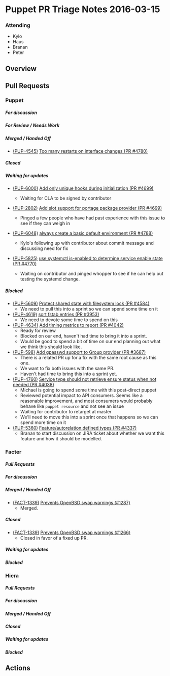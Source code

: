 # Puppet PR Triage Notes 2016-03-15

### Attending
- Kylo
- Haus
- Branan
- Peter

## Overview

## Pull Requests

### Puppet

##### For discussion

##### For Review / Needs Work

##### Merged / Handed Off

* [(PUP-4545)](https://tickets.puppetlabs.com/browse/PUP-4545) [Too many restarts on interface changes (PR #4780)](https://github.com/puppetlabs/puppet/pull/4780)

##### Closed

##### Waiting for updates

* [(PUP-6000)](https://tickets.puppetlabs.com/browse/PUP-6000) [Add only unique hooks during initialization (PR #4699)](https://github.com/puppetlabs/puppet/pull/4752)
  - Waiting for CLA to be signed by contributor

* [(PUP-2802)](https://tickets.puppetlabs.com/browse/PUP-2802) [Add slot support for portage package provider (PR #4699)](https://github.com/puppetlabs/puppet/pull/4699)
  - Pinged a few people who have had past experience with this issue to see if they can weigh in

* [(PUP-6048)](https://tickets.puppetlabs.com/browse/PUP-6048) [always create a basic default environment (PR #4788)](https://github.com/puppetlabs/puppet/pull/4788)
  - Kylo's following up with contributor about commit message and discussing need for fix

* [(PUP-5825)](https://tickets.puppetlabs.com/browse/PUP-5825) [use systemctl is-enabled to determine service enable state (PR #4770)](https://github.com/puppetlabs/puppet/pull/4770)
  - Waiting on contributor and pinged whopper to see if he can help out testing the systemd change.

##### Blocked

* [(PUP-5609)](https://tickets.puppetlabs.com/browse/PUP-5609) [Protect shared state with filesystem lock (PR #4584)](https://github.com/puppetlabs/puppet/pull/4584)
  - We need to pull this into a sprint so we can spend some time on it
* [(PUP-4619)](https://tickets.puppetlabs.com/browse/PUP-4619) [sort fstab entries (PR #3953)](https://github.com/puppetlabs/puppet/pull/3953)
  - We need to devote some time to spend on this
* [(PUP-4634)](https://tickets.puppetlabs.com/browse/PUP-4634) [Add timing metrics to report (PR #4042)](https://github.com/puppetlabs/puppet/pull/4042)
  - Ready for review
  - Blocked on our end, haven't had time to bring it into a sprint.
  - Would be good to spend a bit of time on our end planning out what we think this should look like.
* [(PUP-598)](https://tickets.puppetlabs.com/browse/PUP-598) [Add gpasswd support to Group provider (PR #3687)](https://github.com/puppetlabs/puppet/pull/3687)
  - There is a related PR up for a fix with the same root cause as this one.
  - We want to fix both issues with the same PR.
  - Haven't had time to bring this into a sprint yet.
* [(PUP-4760)](https://tickets.puppetlabs.com/browse/PUP-4760) [Service type should not retrieve ensure status when not needed (PR #4038)](https://github.com/puppetlabs/puppet/pull/4038)
  - Michael is going to spend some time with this post-direct puppet
  - Reviewed potential impact to API consumers. Seems like a reasonable improvement, and most consumers would probably behave like `puppet resource` and not see an issue
  - Waiting for contributor to retarget at master
  - We'll need to move this into a sprint once that happens so we can spend more time on it
* [(PUP-5360)](https://tickets.puppetlabs.com/browse/PUP-5360) [Feature/autorelation defined types (PR #4337)](https://github.com/puppetlabs/puppet/pull/4337)
  - Branan to start discussion on JIRA ticket about whether we want this feature and how it should be modelled.

### Facter

##### Pull Requests

##### For discussion

##### Merged / Handed Off

* [(FACT-1339)](https://tickets.puppetlabs.com/browse/FACT-1339) [Prevents OpenBSD swap warnings (#1287)](https://github.com/puppetlabs/facter/pull/1287)
  - Merged.

##### Closed

* [(FACT-1339)](https://tickets.puppetlabs.com/browse/FACT-1339) [Prevents OpenBSD swap warnings (#1266)](https://github.com/puppetlabs/facter/pull/1266)
  - Closed in favor of a fixed up PR.

##### Waiting for updates

##### Blocked

### Hiera

##### Pull Requests

##### For discussion

##### Merged / Handed Off

##### Closed

##### Waiting for updates

##### Blocked

## Actions